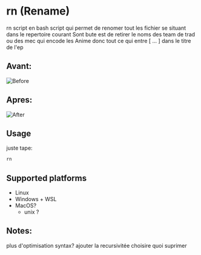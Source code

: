 
# rn (Rename)

rn script en bash script qui permet  de renomer tout les fichier se situant dans le repertoire courant
Sont bute est de retirer le noms des team de trad  ou des mec qui encode les Anime
donc tout ce qui entre [ ... ] dans  le titre de  l'ep
 
## Avant:
![Before](https://github.com/thirax/rn/blob/master/avant.png)
## Apres:
![After](https://github.com/thirax/rn/blob/master/apres.png)

## Usage

juste  tape:
```bash
rn
```

## Supported platforms

 - Linux
 - Windows + WSL
 - MacOS?
   - unix ?

## Notes:

plus  d'optimisation syntax?
ajouter la recursivitée
choisire quoi suprimer

